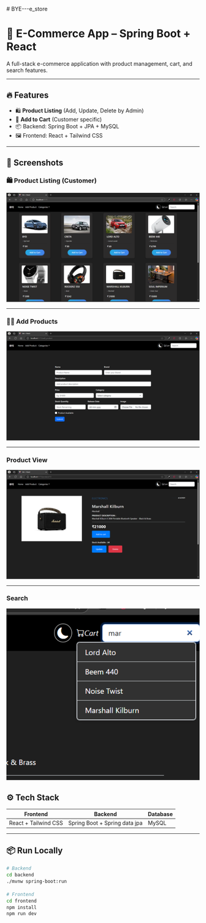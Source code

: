﻿﻿# BYE---e_store
# 🛒 E-Commerce App – Spring Boot + React

A full-stack e-commerce application with product management, cart, and search features.

---

## 🔥 Features


- 🛍️ **Product Listing** (Add, Update, Delete by Admin)
- 🛒 **Add to Cart** (Customer specific)
- 📦 Backend: Spring Boot + JPA + MySQL
- 🖼️ Frontend: React + Tailwind CSS

---

## 📸 Screenshots

### 🛍️ Product Listing (Customer)
![Customer Products](./screenshots/products.png)

---

### 🧑‍💻 Add Products
![Add Product CRUD](./screenshots/add_products.png)

---

###  Product View
![Product View](./screenshots/product_view.png)

---

###  Search
![Search](./screenshots/search.png)


## ⚙️ Tech Stack

| Frontend       | Backend         | Database |
|----------------|-----------------|----------|
| React + Tailwind CSS | Spring Boot + Spring data jpa| MySQL    |

---

## 📦 Run Locally

```bash
# Backend
cd backend
./mvnw spring-boot:run

# Frontend
cd frontend
npm install
npm run dev
